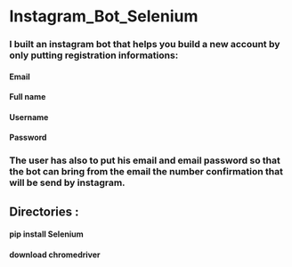 # Instagram_Bot_Selenium

### I built an instagram bot that helps you build a new account by only putting registration informations:
#### Email
#### Full name
#### Username
#### Password
### The user has also to put his email and email password so that the bot can bring from the email the number confirmation that will be send by instagram.

## Directories :
#### pip install Selenium
#### download chromedriver 
